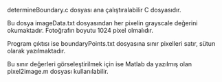 determineBoundary.c dosyası ana çalıştıralabilir C dosyasıdır.

Bu dosya imageData.txt dosyasından her pixelin grayscale değerini okumaktadır. Fotoğrafın boyutu 1024 pixel olmalıdır. 

Program çıktısı ise boundaryPoints.txt dosyasına sınır pixelleri satır, sütun olarak yazılmaktadır. 

Bu sınır değerleri görseleştirilmek için ise Matlab da yazılmış olan pixel2image.m dosyası kullanılabilir.
